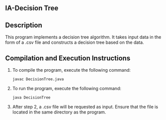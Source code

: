## IA-Decision Tree

## Description

This program implements a decision tree algorithm. It takes input data in the form of a .csv file and constructs a decision tree based on the data.

## Compilation and Execution Instructions

1. To compile the program, execute the following command:
    ```
    javac DecisionTree.java
    ```

2. To run the program, execute the following command:
    ```
    java DecisionTree
    ```

3. After step 2, a .csv file will be requested as input. 
   Ensure that the file is located in the same directory as the program.
